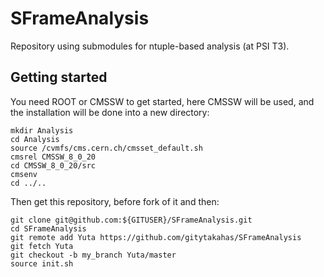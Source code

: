 # SFrameAnalysis

Repository using submodules for ntuple-based analysis (at PSI T3).

## Getting started

You need ROOT or CMSSW to get started, here CMSSW will be used, and the installation will be done into a new directory:
```
mkdir Analysis
cd Analysis
source /cvmfs/cms.cern.ch/cmsset_default.sh
cmsrel CMSSW_8_0_20
cd CMSSW_8_0_20/src
cmsenv
cd ../..
```
Then get this repository, before fork of it and then:
```
git clone git@github.com:${GITUSER}/SFrameAnalysis.git
cd SFrameAnalysis
git remote add Yuta https://github.com/gitytakahas/SFrameAnalysis
git fetch Yuta
git checkout -b my_branch Yuta/master
source init.sh
```